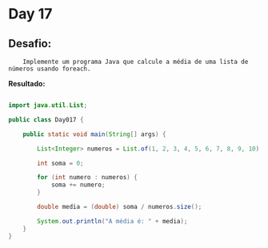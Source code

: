 # Day 17

## Desafio:

		Implemente um programa Java que calcule a média de uma lista de números usando foreach.

**Resultado:**

```java

import java.util.List;

public class Day017 {

    public static void main(String[] args) {

        List<Integer> numeros = List.of(1, 2, 3, 4, 5, 6, 7, 8, 9, 10);

        int soma = 0;

        for (int numero : numeros) {
            soma += numero;
        }

        double media = (double) soma / numeros.size();

        System.out.println("A média é: " + media);
    }
}
